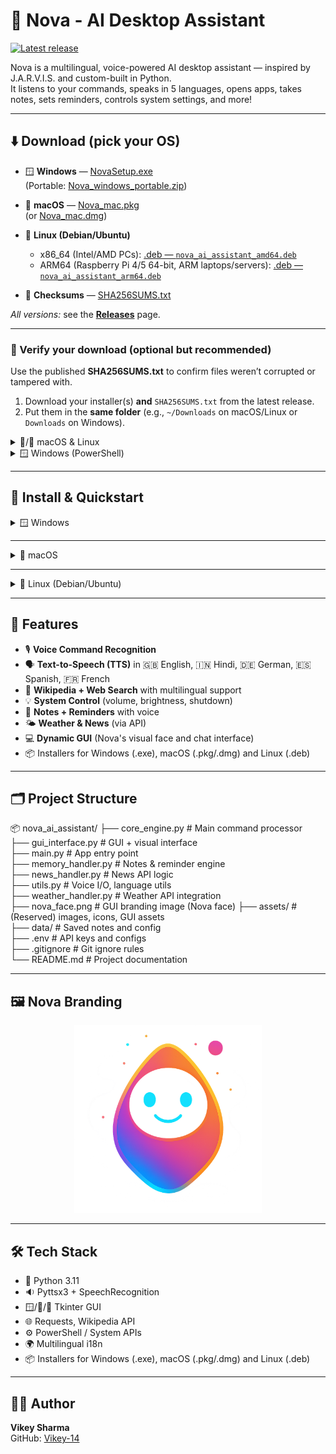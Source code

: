 # 🚀 Nova - AI Desktop Assistant
[![Latest release](https://img.shields.io/github/v/release/Vikey-14/nova-ai-assistant?label=release)](https://github.com/Vikey-14/nova-ai-assistant/releases/latest)

Nova is a multilingual, voice-powered AI desktop assistant — inspired by J.A.R.V.I.S. and custom-built in Python.  
It listens to your commands, speaks in 5 languages, opens apps, takes notes, sets reminders, controls system settings, and more!

---

## ⬇️ Download (pick your OS)

- 🪟 **Windows** — [NovaSetup.exe](https://github.com/Vikey-14/nova-ai-assistant/releases/latest/download/NovaSetup.exe)  
  (Portable: [Nova_windows_portable.zip](https://github.com/Vikey-14/nova-ai-assistant/releases/latest/download/Nova_windows_portable.zip))

- 🍎 **macOS** — [Nova_mac.pkg](https://github.com/Vikey-14/nova-ai-assistant/releases/latest/download/Nova_mac.pkg)  
  (or [Nova_mac.dmg](https://github.com/Vikey-14/nova-ai-assistant/releases/latest/download/Nova_mac.dmg))

- 🐧 **Linux (Debian/Ubuntu)**
  - x86_64 (Intel/AMD PCs): [.deb — `nova_ai_assistant_amd64.deb`](https://github.com/Vikey-14/nova-ai-assistant/releases/latest/download/nova_ai_assistant_amd64.deb)
  - ARM64 (Raspberry Pi 4/5 64-bit, ARM laptops/servers): [.deb — `nova_ai_assistant_arm64.deb`](https://github.com/Vikey-14/nova-ai-assistant/releases/latest/download/nova_ai_assistant_arm64.deb)

- 🔐 **Checksums** — [SHA256SUMS.txt](https://github.com/Vikey-14/nova-ai-assistant/releases/latest/download/SHA256SUMS.txt)

_All versions:_ see the **[Releases](https://github.com/Vikey-14/nova-ai-assistant/releases)** page.


---

### 🔐 Verify your download (optional but recommended)

Use the published **SHA256SUMS.txt** to confirm files weren’t corrupted or tampered with.

1) Download your installer(s) **and** `SHA256SUMS.txt` from the latest release.  
2) Put them in the **same folder** (e.g., `~/Downloads` on macOS/Linux or `Downloads` on Windows).

<details>
<summary>🍎/🐧 macOS & Linux</summary>

**Run in Terminal:**

```bash
# macOS
cd ~/Downloads
shasum -a 256 -c SHA256SUMS.txt

# Linux (ignore assets you didn't download)
cd ~/Downloads
sha256sum -c --ignore-missing SHA256SUMS.txt
```

You should see lines ending with `OK` for the files you have.  
**If you see a mismatch / FAILED**, re-download the installer and `SHA256SUMS.txt`, then try again.
</details>

<details>
<summary>🪟 Windows (PowerShell)</summary>

**Option A — print the file hash and compare with SHA256SUMS.txt manually**
**Run in PowerShell:**

```powershell
cd $env:USERPROFILE\Downloads

Get-FileHash .\NovaSetup.exe -Algorithm SHA256
# (Optional) Check other assets you downloaded:
# Get-FileHash .\Nova_mac.pkg -Algorithm SHA256
# Get-FileHash .\Nova_mac.dmg -Algorithm SHA256
# Get-FileHash .\nova_ai_assistant_amd64.deb -Algorithm SHA256
```

**Option B — auto-check a file against SHA256SUMS.txt**
**Run in PowerShell:**

```powershell
cd $env:USERPROFILE\Downloads

# Change the file name to verify other assets (e.g., 'Nova_mac.pkg')
$filename = 'NovaSetup.exe'

$expected = (Select-String -Path .\SHA256SUMS.txt -Pattern ([regex]::Escape($filename))).Line.Split()[0]
$actual   = (Get-FileHash .\$filename -Algorithm SHA256).Hash.ToLower()

if ($actual -eq $expected) { "$filename: OK" } else { "$filename: MISMATCH" }
```

**If you see `MISMATCH`**, re-download the installer and `SHA256SUMS.txt`, then run the check again.
</details>

---


## 🧭 Install & Quickstart

<details>
<summary>🪟 Windows</summary>

**Download:**  
[👉 NovaSetup.exe](https://github.com/Vikey-14/nova-ai-assistant/releases/latest/download/NovaSetup.exe)  
(Optional portable build: [Nova_windows_portable.zip](https://github.com/Vikey-14/nova-ai-assistant/releases/latest/download/Nova_windows_portable.zip))


**Install (recommended):**
1. Double-click `NovaSetup.exe`.
2. If SmartScreen appears, click **More info → Run anyway**.
3. Follow the wizard. Start Menu shortcuts are created; **Nova Tray** auto-starts after login.

**Portable (no install):**
1. Unzip `Nova_windows_portable.zip`.
2. Run `Nova.exe` (and `Nova Tray.exe` if you want the tray).

**Uninstall:** *Settings → Apps → Nova → Uninstall.*
</details>

---

<details>
<summary>🍎 macOS</summary>

**Download:**  
[👉 Nova_mac.pkg](https://github.com/Vikey-14/nova-ai-assistant/releases/latest/download/Nova_mac.pkg)  
(or [Nova_mac.dmg](https://github.com/Vikey-14/nova-ai-assistant/releases/latest/download/Nova_mac.dmg))


**Install (PKG):**
1. Double-click `Nova_mac.pkg` and follow the prompts.   
2. *CLI alternative:*
   ```bash
   sudo installer -pkg ~/Downloads/Nova_mac.pkg -target /
   ```

**First-run note (Gatekeeper):**  
If macOS blocks the app, use either method:

- **Method A – Open via context menu:**  
  Right-click **Nova.app** (or **Nova Tray.app**) → **Open** → **Open**.

- **Method B – Allow from Settings:**  
  - **Ventura / Sonoma:** *System Settings → Privacy & Security* → **Open Anyway**.  
  - **Monterey / Big Sur or earlier:** *System Preferences → Security & Privacy → General* → **Open Anyway** (unlock with the padlock if needed).

**Run now:**
- From **Applications**: open **Nova** and **Nova Tray**
- Or via Terminal:
  ```bash
  open -a "Nova"
  open -a "Nova Tray"
  ```

**Uninstall:**
```bash
sudo rm -rf "/Applications/Nova.app" "/Applications/Nova Tray.app"
sudo rm -f /Library/LaunchAgents/com.novaai.tray.plist
```
Log out/in (or reboot) to make sure the tray isn’t running.

**Apple Silicon (M1/M2/M3):**  
If prompted on first run, allow Rosetta to be installed.

</details>

---

<details>
<summary>🐧 Linux (Debian/Ubuntu)</summary>

**Pick the right .deb for your CPU:**
```bash
dpkg --print-architecture
# prints one of:
#   amd64  → download nova_ai_assistant_amd64.deb
#   arm64  → download nova_ai_assistant_arm64.deb
```

**Download:**
- x86_64 / Intel/AMD PCs:  
  [👉 nova_ai_assistant_amd64.deb](https://github.com/Vikey-14/nova-ai-assistant/releases/latest/download/nova_ai_assistant_amd64.deb)
- ARM64 (Raspberry Pi 4/5 64-bit, ARM laptops/servers):  
  [👉 nova_ai_assistant_arm64.deb](https://github.com/Vikey-14/nova-ai-assistant/releases/latest/download/nova_ai_assistant_arm64.deb)


**Install (APT recommended):**
```bash
# x86_64
sudo apt update
sudo apt install ./nova_ai_assistant_amd64.deb

# ARM64
sudo apt update
sudo apt install ./nova_ai_assistant_arm64.deb
```

*Alternative (dpkg):*
```bash
# x86_64
sudo dpkg -i nova_ai_assistant_amd64.deb || sudo apt -f install
# ARM64
sudo dpkg -i nova_ai_assistant_arm64.deb || sudo apt -f install
```

**Run now:**
- From your app menu: **Nova (AI Assistant)**
- The tray helper **Nova Tray** auto-starts next login
- Or via Terminal:
  ```bash
  Nova &
  NovaTray &
  ```

**Uninstall:**
```bash
sudo apt remove nova-ai-assistant
```

**Notes**
- If the tray icon doesn’t appear on some desktops, install AppIndicator runtime:
  ```bash
  sudo apt install libayatana-appindicator3-1
  ```

</details>

---

## 🧠 Features

- 🎙️ **Voice Command Recognition**
- 🗣️ **Text-to-Speech (TTS)** in 🇬🇧 English, 🇮🇳 Hindi, 🇩🇪 German, 🇪🇸 Spanish, 🇫🇷 French
- 🔎 **Wikipedia + Web Search** with multilingual support
- 💡 **System Control** (volume, brightness, shutdown)
- 📝 **Notes + Reminders** with voice
- 🌤️ **Weather & News** (via API)
- 💻 **Dynamic GUI** (Nova's visual face and chat interface)
- 📦 Installers for Windows (.exe), macOS (.pkg/.dmg) and Linux (.deb)

---

## 🗂️ Project Structure

📦 nova_ai_assistant/
├── core_engine.py           # Main command processor  
├── gui_interface.py         # GUI + visual interface  
├── main.py                  # App entry point  
├── memory_handler.py        # Notes & reminder engine  
├── news_handler.py          # News API logic  
├── utils.py                 # Voice I/O, language utils  
├── weather_handler.py       # Weather API integration  
├── nova_face.png            # GUI branding image (Nova face)
├── assets/                  # (Reserved) images, icons, GUI assets  
├── data/                    # Saved notes and config  
├── .env                     # API keys and configs  
├── .gitignore               # Git ignore rules  
└── README.md                # Project documentation  

---

## 🖼️ Nova Branding

<p align="center">
  <img src="assets/nova_face.png" alt="Nova GUI Face" width="300">
</p>

---

## 🛠️ Tech Stack

- 🐍 Python 3.11  
- 🔉 Pyttsx3 + SpeechRecognition  
- 🪟/🍎/🐧 Tkinter GUI  
- 🌐 Requests, Wikipedia API  
- ⚙️ PowerShell / System APIs  
- 🌍 Multilingual i18n  
- 📦 Installers for Windows (.exe), macOS (.pkg/.dmg) and Linux (.deb)

---


## 👨‍💻 Author

**Vikey Sharma**  
GitHub: [Vikey-14](https://github.com/Vikey-14)
